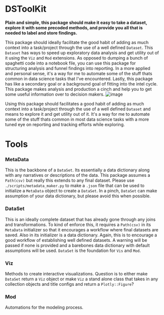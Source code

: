 # DSToolKit
**Plain and simple, this package should make it easy to take a dataset, explore it with some precoded methods, and provide you all that is needed to label and store findings.** 

This package should ideally facilitate the good habit of adding as much context into a task/project through the use of a well defined `Dataset`. This `Dataset` has ways to speed up exploratory data analysis and get utility out of it using the `Viz` and `Mod` extensions. As opposed to dumping a bunch of spaghetti code into a notebook file, you can use this package for structuring analysis and funnel findings into reporting. In a more applied and personal sense, it's a way for me to automate some of the stuff thats common in data science tasks that I've encountered. Lastly, this package has like a secondary goal or a background goal of fitting into the intel cycle. This package makes analysis and production a cinch and help you to get some useful information over to decision makers.
![image](https://github.com/user-attachments/assets/3ff16d60-0728-4abd-93d5-e26dbc00d394)


Using this package should facilitates a good habit of adding as much context into a task/project through the use of a well defined `Dataset` and means to explore it and get utility out of it. It's a way for me to automate some of the stuff thats common in most data science tasks with a more tuned eye on reporting and tracking efforts while exploring.

# Tools

### MetaData
This is the backbone of a `DataSet`. Its essentially a data dictionary along with any narratives or descriptions of the data. This package assumes a `Path(csv)` but really this extends to any final dataset. Please use `./scripts/metadata_maker.py` to make a `.json` file that can be used to initialize a `MetaData` object to create a `DataSet`. In a pinch, `DataSet` can make assumption of your data dictionary, but please avoid this when possible.

### DataSet
This is an ideally complete dataset that has already gone through any joins and transformations. To kind of enforce this, it requires a `Path(csv)` in its `MetaData` initializer so that it encourages a workflow where final datasets are saved. Also in its initializer is a data dictionary. Again, this is to encourage a good workflow of establishing well defined datasets. A warning will be passed if none is provided and a barebones data dictionary with default assumptions will be used. `DataSet` is the foundation for `Vis` and `Mod`.

### Viz
Methods to create interactive visualizations. Question is to either make `DataSet` return a `Viz` object or make `Viz` a stand alone class that takes in any collection objects and title configs and return a `Plotly::Figure`? 

### Mod
Automations for the modeling process.

